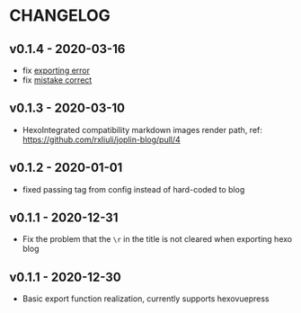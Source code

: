 # CHANGELOG

## v0.1.4 - 2020-03-16

- fix [exporting error](https://github.com/rxliuli/joplin-blog/issues/5)
- fix [mistake correct](https://github.com/rxliuli/joplin-blog/issues/6)

## v0.1.3 - 2020-03-10

- HexoIntegrated compatibility markdown images render path, ref: https://github.com/rxliuli/joplin-blog/pull/4

## v0.1.2 - 2020-01-01

- fixed passing tag from config instead of hard-coded to blog

## v0.1.1 - 2020-12-31

- Fix the problem that the `\r` in the title is not cleared when exporting hexo blog

## v0.1.1 - 2020-12-30

- Basic export function realization, currently supports hexovuepress
